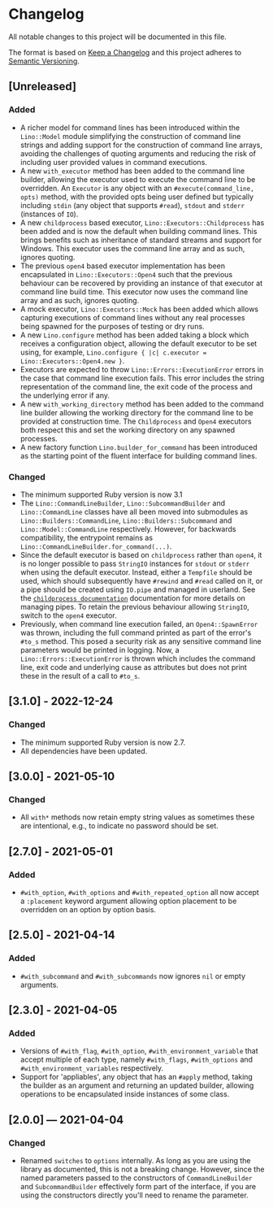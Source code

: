 # Changelog

All notable changes to this project will be documented in this file.

The format is based on [Keep a Changelog](http://keepachangelog.com)
and this project adheres to 
[Semantic Versioning](http://semver.org/spec/v2.0.0.html).

## [Unreleased]

### Added

* A richer model for command lines has been introduced within the `Lino::Model`
  module simplifying the construction of command line strings and adding support
  for the construction of command line arrays, avoiding the challenges of
  quoting arguments and reducing the risk of including user provided values in
  command executions.
* A new `with_executor` method has been added to the command line builder, 
  allowing the executor used to execute the command line to be overridden. An
  `Executor` is any object with an `#execute(command_line, opts)` method, with
  the provided opts being user defined but typically including `stdin` 
  (any object that supports `#read`), `stdout` and `stderr` (instances of `IO`).
* A new `childprocess` based executor, `Lino::Executors::Childprocess` has been 
  added and is now the default when building command lines. This brings
  benefits such as inheritance of standard streams and support for Windows. This
  executor uses the command line array and as such, ignores quoting.
* The previous `open4` based executor implementation has been encapsulated in
  `Lino::Executors::Open4` such that the previous behaviour can be recovered by
  providing an instance of that executor at command line build time. This
  executor now uses the command line array and as such, ignores quoting.
* A mock executor, `Lino::Executors::Mock` has been added which allows capturing
  executions of command lines without any real processes being spawned for the
  purposes of testing or dry runs.
* A new `Lino.configure` method has been added taking a block which receives
  a configuration object, allowing the default executor to be set using, for 
  example, `Lino.configure { |c| c.executor = Lino::Executors::Open4.new }`.
* Executors are expected to throw `Lino::Errors::ExecutionError` errors in the
  case that command line execution fails. This error includes the string 
  representation of the command line, the exit code of the process and the
  underlying error if any.
* A new `with_working_directory` method has been added to the command line 
  builder allowing the working directory for the command line to be provided at
  construction time. The `Childprocess` and `Open4` executors both respect this
  and set the working directory on any spawned processes.
* A new factory function `Lino.builder_for_command` has been introduced as the
  starting point of the fluent interface for building command lines.

### Changed

* The minimum supported Ruby version is now 3.1
* The `Lino::CommandLineBuilder`, `Lino::SubcommandBuilder` and 
  `Lino::CommandLine` classes have all been moved into submodules as 
  `Lino::Builders::CommandLine`, `Lino::Builders::Subcommand` and 
  `Lino::Model::CommandLine` respectively. However, for backwards compatibility,
  the entrypoint remains as `Lino::CommandLineBuilder.for_command(...)`.
* Since the default executor is based on `childprocess` rather than `open4`, it
  is no longer possible to pass `StringIO` instances for `stdout` or `stderr` 
  when using the default executor. Instead, either a `Tempfile` should be used,
  which should subsequently have `#rewind` and `#read` called on it, or a pipe
  should be created using `IO.pipe` and managed in userland. See the 
  [`childprocess documentation`](https://github.com/enkessler/childprocess)
  documentation for more details on managing pipes. To retain the previous 
  behaviour allowing `StringIO`, switch to the `open4` executor.
* Previously, when command line execution failed, an `Open4::SpawnError` was
  thrown, including the full command printed as part of the error's `#to_s`
  method. This posed a security risk as any sensitive command line parameters
  would be printed in logging. Now, a `Lino::Errors::ExecutionError` is thrown
  which includes the command line, exit code and underlying cause as attributes
  but does not print these in the result of a call to `#to_s`. 

## [3.1.0] - 2022-12-24

### Changed

* The minimum supported Ruby version is now 2.7.
* All dependencies have been updated.

## [3.0.0] - 2021-05-10

### Changed

* All `with*` methods now retain empty string values as sometimes these are
  intentional, e.g., to indicate no password should be set. 

## [2.7.0] - 2021-05-01

### Added

* `#with_option`, `#with_options` and `#with_repeated_option` all now accept a
  `:placement` keyword argument allowing option placement to be overridden on an
  option by option basis.

## [2.5.0] - 2021-04-14

### Added

* `#with_subcommand` and `#with_subcommands` now ignores `nil` or empty
  arguments.

## [2.3.0] - 2021-04-05

### Added

* Versions of `#with_flag`, `#with_option`, `#with_environment_variable` that
  accept multiple of each type, namely `#with_flags`, `#with_options` and 
  `#with_environment_variables` respectively.
* Support for 'appliables', any object that has an `#apply` method, taking the
  builder as an argument and returning an updated builder, allowing operations
  to be encapsulated inside instances of some class.

## [2.0.0] — 2021-04-04

### Changed

* Renamed `switches` to `options` internally. As long as you are using the 
  library as documented, this is not a breaking change. However, since the named
  parameters passed to the constructors of `CommandLineBuilder` and 
  `SubcommandBuilder` effectively form part of the interface, if you are using 
  the constructors directly you'll need to rename the parameter.
